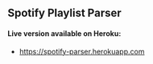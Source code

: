 ## Spotify Playlist Parser
#### Live version available on Heroku:
* https://spotify-parser.herokuapp.com
